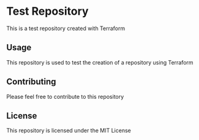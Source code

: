 # Test Repository

This is a test repository created with Terraform

## Usage

This repository is used to test the creation of a repository using Terraform

## Contributing

Please feel free to contribute to this repository

## License

This repository is licensed under the MIT License
